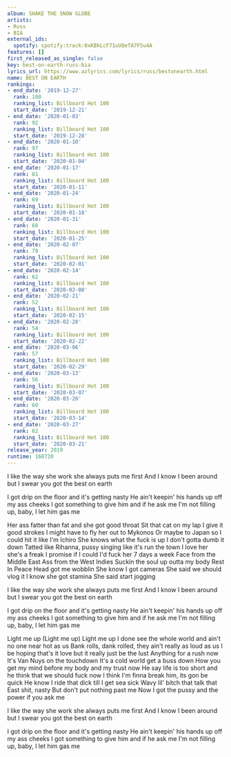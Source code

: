 ```yaml
---
album: SHAKE THE SNOW GLOBE
artists:
- Russ
- BIA
external_ids:
  spotify: spotify:track:0xKBkLcF71uUQeTA7FSu4A
features: []
first_released_as_single: false
key: best-on-earth-russ-bia
lyrics_url: https://www.azlyrics.com/lyrics/russ/bestonearth.html
name: BEST ON EARTH
rankings:
- end_date: '2019-12-27'
  rank: 100
  ranking_list: Billboard Hot 100
  start_date: '2019-12-21'
- end_date: '2020-01-03'
  rank: 92
  ranking_list: Billboard Hot 100
  start_date: '2019-12-28'
- end_date: '2020-01-10'
  rank: 97
  ranking_list: Billboard Hot 100
  start_date: '2020-01-04'
- end_date: '2020-01-17'
  rank: 81
  ranking_list: Billboard Hot 100
  start_date: '2020-01-11'
- end_date: '2020-01-24'
  rank: 69
  ranking_list: Billboard Hot 100
  start_date: '2020-01-18'
- end_date: '2020-01-31'
  rank: 68
  ranking_list: Billboard Hot 100
  start_date: '2020-01-25'
- end_date: '2020-02-07'
  rank: 79
  ranking_list: Billboard Hot 100
  start_date: '2020-02-01'
- end_date: '2020-02-14'
  rank: 62
  ranking_list: Billboard Hot 100
  start_date: '2020-02-08'
- end_date: '2020-02-21'
  rank: 52
  ranking_list: Billboard Hot 100
  start_date: '2020-02-15'
- end_date: '2020-02-28'
  rank: 54
  ranking_list: Billboard Hot 100
  start_date: '2020-02-22'
- end_date: '2020-03-06'
  rank: 57
  ranking_list: Billboard Hot 100
  start_date: '2020-02-29'
- end_date: '2020-03-13'
  rank: 56
  ranking_list: Billboard Hot 100
  start_date: '2020-03-07'
- end_date: '2020-03-20'
  rank: 60
  ranking_list: Billboard Hot 100
  start_date: '2020-03-14'
- end_date: '2020-03-27'
  rank: 62
  ranking_list: Billboard Hot 100
  start_date: '2020-03-21'
release_year: 2019
runtime: 160720
---
```

I like the way she work she always puts me first
And I know I been around but I swear you got the best on earth

I got drip on the floor and it's getting nasty
He ain't keepin' his hands up off my ass cheeks
I got something to give him and if he ask me
I'm not filling up, baby, I let him gas me

Her ass fatter than fat and she got good throat
Sit that cat on my lap I give it good strokes
I might have to fly her out to Mykonos
Or maybe to Japan so I could hit it like I'm Ichiro
She knows what the fuck is up
I don't gotta dumb it down
Tatted like Rihanna, pussy singing like it's run the town
I love her she's a freak
I promise if I could I'd fuck her 7 days a week
Face from the Middle East
Ass from the West Indies
Suckin the soul up outta my body Rest In Peace
Head got me wobblin
She know I got cameras
She said we should vlog it
I know she got stamina
She said start jogging

I like the way she work she always puts me first
And I know I been around but I swear you got the best on earth

I got drip on the floor and it's getting nasty
He ain't keepin' his hands up off my ass cheeks
I got something to give him and if he ask me
I'm not filling up, baby, I let him gas me

Light me up (Light me up) Light me up
I done see the whole world and ain't no one near hot as us
Bank rolls, dank rolled, they ain't really as loud as us
I be hoping that's it love but it really just be the lust
Anything for a rush now
It's Van Nuys on the touchdown
It's a cold world get a buss down
How you get my mind before my body and my trust now
He say life is too short and he think that we should fuck now
I think I'm finna break him, its gon be quick
He know I ride that dick till I get sea sick
Wavy lil' bitch that talk that East shit, nasty
But don't put nothing past me
Now I got the pussy and the power if you ask me

I like the way she work she always puts me first
And I know I been around but I swear you got the best on earth

I got drip on the floor and it's getting nasty
He ain't keepin' his hands up off my ass cheeks
I got something to give him and if he ask me
I'm not filling up, baby, I let him gas me
